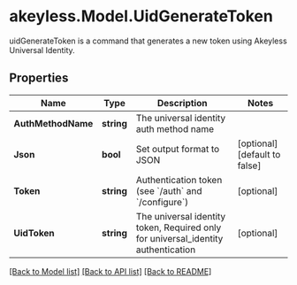 # akeyless.Model.UidGenerateToken
uidGenerateToken is a command that generates a new token using Akeyless Universal Identity.

## Properties

Name | Type | Description | Notes
------------ | ------------- | ------------- | -------------
**AuthMethodName** | **string** | The universal identity auth method name | 
**Json** | **bool** | Set output format to JSON | [optional] [default to false]
**Token** | **string** | Authentication token (see &#x60;/auth&#x60; and &#x60;/configure&#x60;) | [optional] 
**UidToken** | **string** | The universal identity token, Required only for universal_identity authentication | [optional] 

[[Back to Model list]](../README.md#documentation-for-models) [[Back to API list]](../README.md#documentation-for-api-endpoints) [[Back to README]](../README.md)

